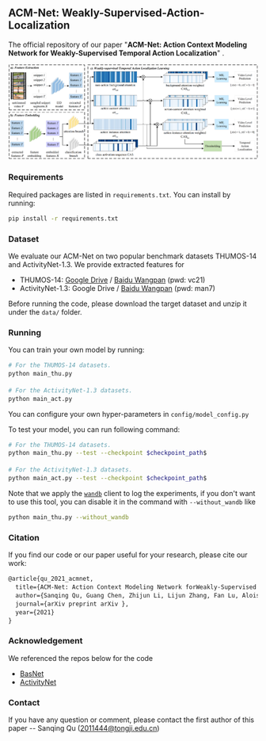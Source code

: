 ## ACM-Net: Weakly-Supervised-Action-Localization
The  official repository of our paper "**ACM-Net: Action Context Modeling Network for Weakly-Supervised Temporal Action Localization**" .

![](./figs/framework.png)

### Requirements

Required packages are listed in `requirements.txt`. You can install by running:

```bash
pip install -r requirements.txt
```

### Dataset

We evaluate our ACM-Net on two popular benchmark datasets THUMOS-14 and ActivityNet-1.3. We provide extracted features for

- THUMOS-14: [Google Drive](https://drive.google.com/drive/folders/1C4YG01X9IIT1a568wMM8fgm4k4xTC2EQ?usp=sharing) /  [Baidu Wangpan](https://pan.baidu.com/s/1rt8szoDspzJ5SjpcjccFXg) (pwd: vc21)
- ActivityNet-1.3: Google Drive /  [Baidu Wangpan](https://pan.baidu.com/s/1FB4vb8JSBkKqCGD_bqCtYg) (pwd: man7)

Before running the code, please download the target dataset and unzip it under the `data/` folder.

### Running

You can train your own model by running:

```bash
# For the THUMOS-14 datasets.
python main_thu.py

# For the ActivityNet-1.3 datasets.
python main_act.py
```

You can configure your own hyper-parameters in `config/model_config.py` 

To test your model, you can run following command:

```bash
# For the THUMOS-14 datasets.
python main_thu.py --test --checkpoint $checkpoint_path$

# For the ActivityNet-1.3 datasets.
python main_act.py --test --checkpoint $checkpoint_path$
```

Note that we apply the [`wandb`](https://github.com/wandb/client) client to log the experiments, if you don't want to use this tool, you can disable it in the command with   `--without_wandb` like 

```bash
python main_thu.py --without_wandb
```

### Citation

If you find our code or our paper useful for your research, please cite our work:

```latex
@article{qu_2021_acmnet,
  title={ACM-Net: Action Context Modeling Network forWeakly-Supervised Temporal Action Localization},
  author={Sanqing Qu, Guang Chen, Zhijun Li, Lijun Zhang, Fan Lu, Alois Knoll},
  journal={arXiv preprint arXiv },
  year={2021}
}
```

### Acknowledgement

We referenced the repos below for the code

- [BasNet](https://github.com/Pilhyeon/BaSNet-pytorch)
- [ActivityNet](https://github.com/activitynet/ActivityNet)

### Contact

If you have any question or comment, please contact the first author of this paper -- Sanqing Qu (2011444@tongji.edu.cn)